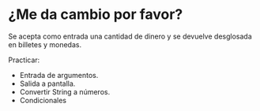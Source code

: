 
# ¿Me da cambio por favor?

Se acepta como entrada una cantidad de dinero y se devuelve desglosada en billetes y monedas.

Practicar:
* Entrada de argumentos.
* Salida a pantalla.
* Convertir String a números.
* Condicionales
